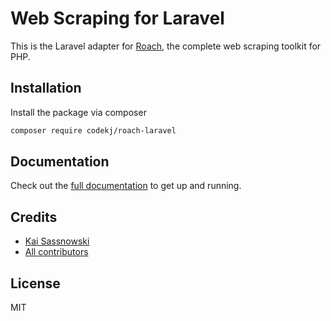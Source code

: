 # Web Scraping for Laravel

This is the Laravel adapter for [Roach](https://roach-php.dev), the complete web scraping toolkit for PHP.

## Installation

Install the package via composer

```bash
composer require codekj/roach-laravel
```

## Documentation

Check out the [full documentation](https://roach-php.dev/docs/laravel) to get up and running.

## Credits

- [Kai Sassnowski](https://github.com/ksassnowski)
- [All contributors](https://github.com/roach-php/laravel/contributors)


## License

MIT
